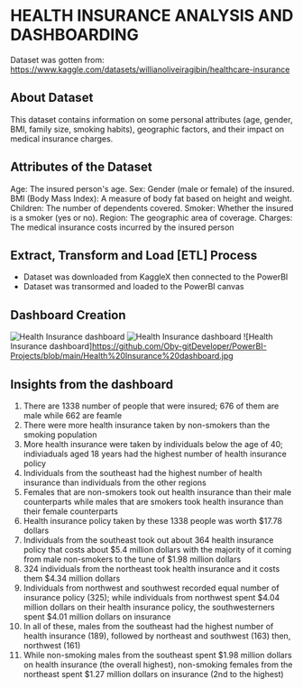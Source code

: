 # HEALTH INSURANCE ANALYSIS AND DASHBOARDING

Dataset was gotten from: https://www.kaggle.com/datasets/willianoliveiragibin/healthcare-insurance

## About Dataset
This dataset contains information on some personal attributes (age, gender, BMI, family size, smoking habits), geographic factors, and their impact on medical insurance charges. 


## Attributes of the Dataset
Age: The insured person's age.
Sex: Gender (male or female) of the insured.
BMI (Body Mass Index): A measure of body fat based on height and weight.
Children: The number of dependents covered.
Smoker: Whether the insured is a smoker (yes or no).
Region: The geographic area of coverage.
Charges: The medical insurance costs incurred by the insured person


## Extract, Transform and Load [ETL] Process
- Dataset was downloaded from KaggleX then connected to the PowerBI 
- Dataset was transormed and loaded to the PowerBI canvas

  
## Dashboard Creation
![Health Insurance dashboard](https://github.com/Oby-gitDeveloper/KaggleX/assets/69041949/bc967aec-59d7-460c-9e05-9be3aefd179d)
![Health Insurance dashboard](https://github.com/Oby-gitDeveloper/PowerBI-Projects/assets/69041949/7c9a11ec-7aed-49ce-9789-ac7735a18915)
![Health Insurance dashboard]https://github.com/Oby-gitDeveloper/PowerBI-Projects/blob/main/Health%20Insurance%20dashboard.jpg


## Insights from the dashboard
1. There are 1338 number of people that were insured; 676 of them are male while 662 are feamle
2. There were more health insurance taken by non-smokers than the smoking population
3. More health insurance were taken by individuals below the age of 40; indiviaduals aged 18 years had the highest number of health insurance policy
4. Individuals from the southeast had the highest number of health insurance than individuals from the other regions
5. Females that are non-smokers took out health insurance than their male counterparts while males that are smokers took health insurance than their female counterparts
6. Health insurance policy taken by these 1338 people was worth $17.78 dollars
7. Individuals from the southeast took out about 364 health insurance policy that costs about $5.4 million dollars with the majority of it coming from male non-smokers to the tune of $1.98 million dollars
8. 324 individuals from the northeast took health insurance and it costs them $4.34 million dollars
9. Individuals from northwest and southwest recorded equal number of insurance policy (325); while individuals from northwest spent $4.04 million dollars on their health insurance policy, the southwesterners spent $4.01 million dollars on insurance
10. In all of these, males from the southeast had the highest number of health insurance (189), followed by northeast and southwest (163) then, northwest (161)
11. While non-smoking males from the southeast spent $1.98 million dollars on health insurance (the overall highest), non-smoking females from the northeast spent $1.27 million dollars on insurance (2nd to the highest) 
